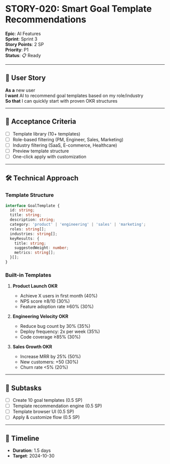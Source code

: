 # STORY-020: Smart Goal Template Recommendations

**Epic**: AI Features  
**Sprint**: Sprint 3  
**Story Points**: 2 SP  
**Priority**: P1  
**Status**: 📋 Ready

---

## 📖 User Story

**As a** new user  
**I want** AI to recommend goal templates based on my role/industry  
**So that** I can quickly start with proven OKR structures

---

## 🎯 Acceptance Criteria

- [ ] Template library (10+ templates)
- [ ] Role-based filtering (PM, Engineer, Sales, Marketing)
- [ ] Industry filtering (SaaS, E-commerce, Healthcare)
- [ ] Preview template structure
- [ ] One-click apply with customization

---

## 🛠️ Technical Approach

### Template Structure

```typescript
interface GoalTemplate {
  id: string;
  title: string;
  description: string;
  category: 'product' | 'engineering' | 'sales' | 'marketing';
  roles: string[];
  industries: string[];
  keyResults: {
    title: string;
    suggestedWeight: number;
    metrics: string[];
  }[];
}
```

### Built-in Templates

1. **Product Launch OKR**
   - Achieve X users in first month (40%)
   - NPS score ≥8/10 (30%)
   - Feature adoption rate ≥60% (30%)

2. **Engineering Velocity OKR**
   - Reduce bug count by 30% (35%)
   - Deploy frequency: 2x per week (35%)
   - Code coverage ≥85% (30%)

3. **Sales Growth OKR**
   - Increase MRR by 25% (50%)
   - New customers: +50 (30%)
   - Churn rate <5% (20%)

---

## 📝 Subtasks

- [ ] Create 10 goal templates (0.5 SP)
- [ ] Template recommendation engine (0.5 SP)
- [ ] Template browser UI (0.5 SP)
- [ ] Apply & customize flow (0.5 SP)

---

## 📅 Timeline

- **Duration**: 1.5 days
- **Target**: 2024-10-30
